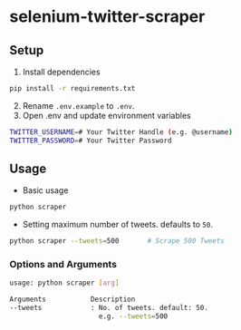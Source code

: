 # selenium-twitter-scraper

## Setup

1. Install dependencies

```bash
pip install -r requirements.txt
```

2. Rename `.env.example` to `.env`.
3. Open .env and update environment variables

```bash
TWITTER_USERNAME=# Your Twitter Handle (e.g. @username)
TWITTER_PASSWORD=# Your Twitter Password
```

## Usage

- Basic usage

```bash
python scraper
```

- Setting maximum number of tweets. defaults to `50`.

```bash
python scraper --tweets=500       # Scrape 500 Tweets
```

### Options and Arguments

```bash
usage: python scraper [arg]

Arguments           Description
--tweets            : No. of tweets. default: 50.
                      e.g. --tweets=500
```
